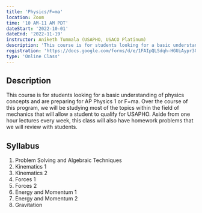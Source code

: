 ```yaml
---
title: 'Physics/F=ma'
location: Zoom
time: '10 AM-11 AM PDT'
dateStart: '2022-10-01'
dateEnd: '2022-11-19'
instructor: Aniketh Tummala (USAPHO, USACO Platinum)
description: 'This course is for students looking for a basic understanding of physics concepts and are preparing for AP Physics 1 or F=ma.'
registration: 'https://docs.google.com/forms/d/e/1FAIpQLSdqh-HGUiAypr3O_49zfk_lYyTVTh3Ak1rvePVMRh_Ng8jjug/viewform'
type: 'Online Class'
---
```


## Description

This course is for students looking for a basic understanding of physics concepts and are preparing for AP Physics 1 or F=ma. Over the course of this program, we will be studying most of the topics within the field of mechanics that will allow a student to qualify for USAPHO. Aside from one hour lectures every week, this class will also have homework problems that we will review with students.

## Syllabus

1. Problem Solving and Algebraic Techniques
2. Kinematics 1
3. Kinematics 2
4. Forces 1
5. Forces 2
6. Energy and Momentum 1
7. Energy and Momentum 2
8. Gravitation
